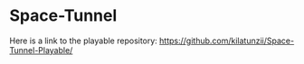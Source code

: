 # Space-Tunnel
Here is a link to the playable repository: https://github.com/kilatunzii/Space-Tunnel-Playable/
